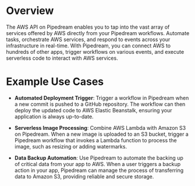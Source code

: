 # Overview

The AWS API on Pipedream enables you to tap into the vast array of services offered by AWS directly from your Pipedream workflows. Automate tasks, orchestrate AWS services, and respond to events across your infrastructure in real-time. With Pipedream, you can connect AWS to hundreds of other apps, trigger workflows on various events, and execute serverless code to interact with AWS services.

# Example Use Cases

- **Automated Deployment Trigger**: Trigger a workflow in Pipedream when a new commit is pushed to a GitHub repository. The workflow can then deploy the updated code to AWS Elastic Beanstalk, ensuring your application is always up-to-date.

- **Serverless Image Processing**: Combine AWS Lambda with Amazon S3 on Pipedream. When a new image is uploaded to an S3 bucket, trigger a Pipedream workflow that invokes a Lambda function to process the image, such as resizing or adding watermarks.

- **Data Backup Automation**: Use Pipedream to automate the backing up of critical data from your app to AWS. When a user triggers a backup action in your app, Pipedream can manage the process of transferring data to Amazon S3, providing reliable and secure storage.

